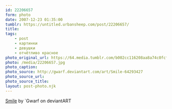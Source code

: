 ```yaml
---
id: 22206657
form: photo
date: 2007-12-23 01:35:00
tumblr: https://untitled.urbansheep.com/post/22206657/
title:
tags:
    - post
    - картинки
    - девушки
    - отчётливо красное
photo_original_url: https://64.media.tumblr.com/b002cc116208aa8a74c0fcf9eafd7cd5/78n67m26L3ac2tvloMBBjnPVo1_r1_640.jpg
photo: /media/22206657.jpg
photo_caption: 
photo_source: http://gwarf.deviantart.com/art/Smile-64293427
photo_source_url:
photo_source_title:
layout: post-photo.njk
---
```


<p><a href="http://gwarf.deviantart.com/art/Smile-64293427">Smile</a> by `Gwarf on deviantART</p>
